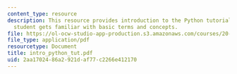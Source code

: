```yaml
---
content_type: resource
description: This resource provides introduction to the Python tutorial so that the
  student gets familiar with basic terms and concepts.
file: https://ol-ocw-studio-app-production.s3.amazonaws.com/courses/20-180-biological-engineering-programming-spring-2006/2aa1702486a2921daf77c2266e412170_intro_python_tut.pdf
file_type: application/pdf
resourcetype: Document
title: intro_python_tut.pdf
uid: 2aa17024-86a2-921d-af77-c2266e412170
---
```

